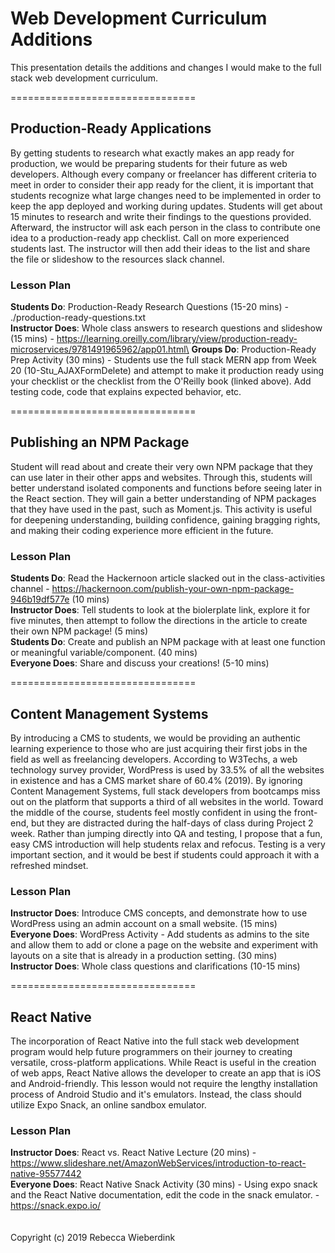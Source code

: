 # Web Development Curriculum Additions

This presentation details the additions and changes I would make to the full stack web development curriculum.

================================
## Production-Ready Applications
By getting students to research what exactly makes an app ready for production, we would be preparing students for their future as web developers. Although every company or freelancer has different criteria to meet in order to consider their app ready for the client, it is important that students recognize what large changes need to be implemented in order to keep the app deployed and working during updates. Students will get about 15 minutes to research and write their findings to the questions provided. Afterward, the instructor will ask each person in the class to contribute one idea to a production-ready app checklist. Call on more experienced students last. The instructor will then add their ideas to the list and share the file or slideshow to the resources slack channel. 

### Lesson Plan
**Students Do**: Production-Ready Research Questions (15-20 mins) - ./production-ready-questions.txt\
**Instructor Does**: Whole class answers to research questions and slideshow (15 mins) - https://learning.oreilly.com/library/view/production-ready-microservices/9781491965962/app01.html\
**Groups Do**: Production-Ready Prep Activity (30 mins) - Students use the full stack MERN app from Week 20 (10-Stu_AJAXFormDelete) and attempt to make it production ready using your checklist or the checklist from the O'Reilly book (linked above). Add testing code, code that explains expected behavior, etc.

================================
## Publishing an NPM Package 
Student will read about and create their very own NPM package that they can use later in their other apps and websites. Through this, students will better understand isolated components and functions before seeing later in the React section. They will gain a better understanding of NPM packages that they have used in the past, such as Moment.js. This activity is useful for deepening understanding, building confidence, gaining bragging rights, and making their coding experience more efficient in the future. 

### Lesson Plan 
**Students Do**: Read the Hackernoon article slacked out in the class-activities channel - https://hackernoon.com/publish-your-own-npm-package-946b19df577e (10 mins)\
**Instructor Does**: Tell students to look at the biolerplate link, explore it for five minutes, then attempt to follow the directions in the article to create their own NPM package! (5 mins)\
**Students Do**: Create and publish an NPM package with at least one function or meaningful variable/component. (40 mins)\
**Everyone Does**: Share and discuss your creations! (5-10 mins)

================================
## Content Management Systems 
By introducing a CMS to students, we would be providing an authentic learning experience to those who are just acquiring their first jobs in the field as well as freelancing developers. According to W3Techs, a web technology survey provider, WordPress is used by 33.5% of all the websites in existence and has a CMS market share of 60.4% (2019). By ignoring Content Management Systems, full stack developers from bootcamps miss out on the platform that supports a third of all websites in the world. Toward the middle of the course, students feel mostly confident in using the front-end, but they are distracted during the half-days of class during Project 2 week. Rather than jumping directly into QA and testing, I propose that a fun, easy CMS introduction will help students relax and refocus. Testing is a very important section, and it would be best if students could approach it with a refreshed mindset. 

### Lesson Plan 
**Instructor Does**: Introduce CMS concepts, and demonstrate how to use WordPress using an admin account on a small website. (15 mins)\
**Everyone Does**: WordPress Activity - Add students as admins to the site and allow them to add or clone a page on the website and experiment with layouts on a site that is already in a production setting. (30 mins)\
**Instructor Does**: Whole class questions and clarifications (10-15 mins)

================================
## React Native
The incorporation of React Native into the full stack web development program would help future programmers on their journey to creating versatile, cross-platform applications. While React is useful in the creation of web apps, React Native allows the developer to create an app that is iOS and Android-friendly. This lesson would not require the lengthy installation process of Android Studio and it's emulators. Instead, the class should utilize Expo Snack, an online sandbox emulator. 

### Lesson Plan 
**Instructor Does**: React vs. React Native Lecture (20 mins) - https://www.slideshare.net/AmazonWebServices/introduction-to-react-native-95577442 \
**Everyone Does**: React Native Snack Activity (30 mins) - Using expo snack and the React Native documentation, edit the code in the snack emulator. - https://snack.expo.io/
\
\
\
Copyright (c) 2019 Rebecca Wieberdink
